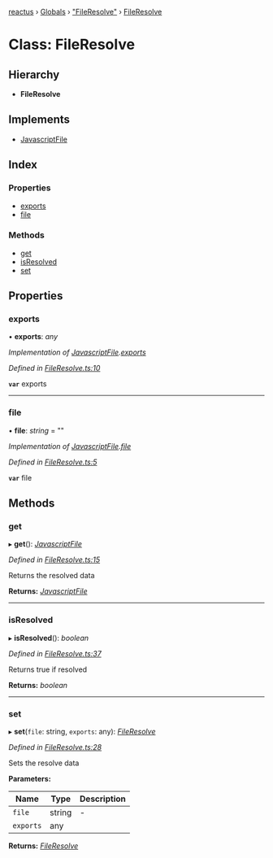 [reactus](../README.md) › [Globals](../globals.md) › ["FileResolve"](../modules/_fileresolve_.md) › [FileResolve](_fileresolve_.fileresolve.md)

# Class: FileResolve

## Hierarchy

* **FileResolve**

## Implements

* [JavascriptFile](../interfaces/_fileresolve_.javascriptfile.md)

## Index

### Properties

* [exports](_fileresolve_.fileresolve.md#exports)
* [file](_fileresolve_.fileresolve.md#file)

### Methods

* [get](_fileresolve_.fileresolve.md#get)
* [isResolved](_fileresolve_.fileresolve.md#isresolved)
* [set](_fileresolve_.fileresolve.md#set)

## Properties

###  exports

• **exports**: *any*

*Implementation of [JavascriptFile](../interfaces/_fileresolve_.javascriptfile.md).[exports](../interfaces/_fileresolve_.javascriptfile.md#exports)*

*Defined in [FileResolve.ts:10](https://github.com/Openovate/reactus/blob/97dd666/src/FileResolve.ts#L10)*

**`var`** exports

___

###  file

• **file**: *string* = ""

*Implementation of [JavascriptFile](../interfaces/_fileresolve_.javascriptfile.md).[file](../interfaces/_fileresolve_.javascriptfile.md#file)*

*Defined in [FileResolve.ts:5](https://github.com/Openovate/reactus/blob/97dd666/src/FileResolve.ts#L5)*

**`var`** file

## Methods

###  get

▸ **get**(): *[JavascriptFile](../interfaces/_fileresolve_.javascriptfile.md)*

*Defined in [FileResolve.ts:15](https://github.com/Openovate/reactus/blob/97dd666/src/FileResolve.ts#L15)*

Returns the resolved data

**Returns:** *[JavascriptFile](../interfaces/_fileresolve_.javascriptfile.md)*

___

###  isResolved

▸ **isResolved**(): *boolean*

*Defined in [FileResolve.ts:37](https://github.com/Openovate/reactus/blob/97dd666/src/FileResolve.ts#L37)*

Returns true if resolved

**Returns:** *boolean*

___

###  set

▸ **set**(`file`: string, `exports`: any): *[FileResolve](_fileresolve_.fileresolve.md)*

*Defined in [FileResolve.ts:28](https://github.com/Openovate/reactus/blob/97dd666/src/FileResolve.ts#L28)*

Sets the resolve data

**Parameters:**

Name | Type | Description |
------ | ------ | ------ |
`file` | string | - |
`exports` | any |   |

**Returns:** *[FileResolve](_fileresolve_.fileresolve.md)*
